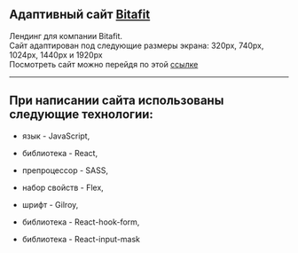 ## Адаптивный сайт [Bitafit](https://alexbash82.github.io/website-bitafit/)

Лендинг для компании Bitafit.  
Сайт адаптирован под следующие размеры экрана: 320px, 740px, 1024px, 1440px и 1920px  
Посмотреть сайт можно перейдя по этой [ссылке](https://alexbash82.github.io/website-bitafit/)
***
## При написании сайта использованы следующие технологии:

+ язык - JavaScript,

+ библиотека - React,

+ препроцессор - SASS,

+ набор свойств - Flex,

+ шрифт - Gilroy,

+ библиотека - React-hook-form,

+ библиотека - React-input-mask
